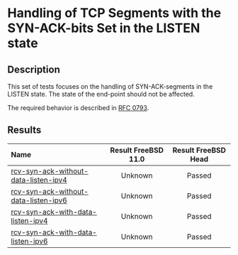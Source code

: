 # Handling of TCP Segments with the SYN-ACK-bits Set in the LISTEN state

## Description
This set of tests focuses on the handling of SYN-ACK-segments in the LISTEN state.
The state of the end-point should not be affected.

The required behavior is described in [RFC 0793](https://tools.ietf.org/html/rfc793#section-3.9).

## Results

| Name                                                                                                                                                                                           | Result FreeBSD 11.0 | Result FreeBSD Head |
|:-----------------------------------------------------------------------------------------------------------------------------------------------------------------------------------------------|:-------------------:|:-------------------:|
|[rcv-syn-ack-without-data-listen-ipv4](rcv-syn-ack-without-data-listen-ipv4.pkt "Ensure that the reception of a SYN-ACK-segment in the LISTEN state does trigger the sending of a RST-segment") | Unknown             | Passed              |
|[rcv-syn-ack-without-data-listen-ipv6](rcv-syn-ack-without-data-listen-ipv6.pkt "Ensure that the reception of a SYN-ACK-segment in the LISTEN state does trigger the sending of a RST-segment") | Unknown             | Passed              |
|[rcv-syn-ack-with-data-listen-ipv4](rcv-syn-ack-with-data-listen-ipv4.pkt "Ensure that the reception of a SYN-ACK-segment in the LISTEN state does trigger the sending of a RST-segment")       | Unknown             | Passed              |
|[rcv-syn-ack-with-data-listen-ipv6](rcv-syn-ack-with-data-listen-ipv6.pkt "Ensure that the reception of a SYN-ACK-segment in the LISTEN state does trigger the sending of a RST-segment")       | Unknown             | Passed              |
